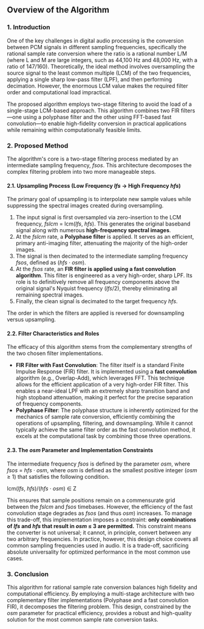 ## Overview of the Algorithm

### 1\. Introduction

One of the key challenges in digital audio processing is the conversion between PCM signals in different sampling frequencies, specifically the rational sample rate conversion where the ratio is a rational number L/M (where L and M are large integers, such as 44,100 Hz and 48,000 Hz, with a ratio of 147/160). Theoretically, the ideal method involves oversampling the source signal to the least common multiple (LCM) of the two frequencies, applying a single sharp low-pass filter (LPF), and then performing decimation. However, the enormous LCM value makes the required filter order and computational load impractical.

The proposed algorithm employs two-stage filtering to avoid the load of a single-stage LCM-based approach. This algorithm combines two FIR filters—one using a polyphase filter and the other using FFT-based fast convolution—to enable high-fidelity conversion in practical applications while remaining within computationally feasible limits.


### 2\. Proposed Method

The algorithm's core is a two-stage filtering process mediated by an intermediate sampling frequency, *fsos*. This architecture decomposes the complex filtering problem into two more manageable steps.

#### 2.1. Upsampling Process (Low Frequency *lfs* &rarr; High Frequency *hfs*)

The primary goal of upsampling is to interpolate new sample values while suppressing the spectral images created during oversampling.

1. The input signal is first oversampled via zero-insertion to the LCM frequency, *fslcm* \= lcm(*lfs*, *hfs*). This generates the original baseband signal along with numerous **high-frequency spectral images**.  
2. At the *fslcm* rate, a **Polyphase filter** is applied. It serves as an efficient, primary anti-imaging filter, attenuating the majority of the high-order images.  
3. The signal is then decimated to the intermediate sampling frequency *fsos*, defined as (*hfs* &middot; *osm*).  
4. At the *fsos* rate, an **FIR filter is applied using a fast convolution algorithm**. This filter is engineered as a very high-order, sharp LPF. Its role is to definitively remove all frequency components above the original signal's Nyquist frequency (*lfs*/2), thereby eliminating all remaining spectral images.  
5. Finally, the clean signal is decimated to the target frequency *hfs*.

The order in which the filters are applied is reversed for downsampling versus upsampling.


#### 2.2. Filter Characteristics and Roles

The efficacy of this algorithm stems from the complementary strengths of the two chosen filter implementations.

* **FIR Filter with Fast Convolution**: The filter itself is a standard Finite Impulse Response (FIR) filter. It is implemented using a **fast convolution** algorithm (e.g., Overlap-Add), which leverages FFT. This technique allows for the efficient application of a very high-order FIR filter. This enables a near-ideal LPF with an extremely sharp transition band and high stopband attenuation, making it perfect for the precise separation of frequency components.  
* **Polyphase Filter**: The polyphase structure is inherently optimized for the mechanics of sample rate conversion, efficiently combining the operations of upsampling, filtering, and downsampling. While it cannot typically achieve the same filter order as the fast convolution method, it excels at the computational task by combining those three operations.


#### 2.3. The *osm* Parameter and Implementation Constraints

The intermediate frequency *fsos* is defined by the parameter *osm*, where *fsos* \= *hfs* &middot; *osm*, where *osm* is defined as the smallest positive integer (*osm* &ge; 1\) that satisfies the following condition.

lcm(*lfs*, *hfs*)/(*hfs* &middot; *osm*) &isin; Z

This ensures that sample positions remain on a commensurate grid between the *fslcm* and *fsos* timebases. However, the efficiency of the fast convolution stage degrades as *fsos* (and thus *osm*) increases. To manage this trade-off, this implementation imposes a constraint: **only combinations of *lfs* and *hfs* that result in *osm* &le; 3 are permitted.** This constraint means the converter is not universal; it cannot, in principle, convert between any two arbitrary frequencies. In practice, however, this design choice covers all common sampling frequencies used in audio. It is a trade-off, sacrificing absolute universality for optimized performance in the most common use cases.  

### 3\. Conclusion

This algorithm for rational sample rate conversion balances high fidelity and computational efficiency. By employing a multi-stage architecture with two complementary filter implementations (Polyphase and a fast convolution FIR), it decomposes the filtering problem. This design, constrained by the *osm* parameter for practical efficiency, provides a robust and high-quality solution for the most common sample rate conversion tasks.
